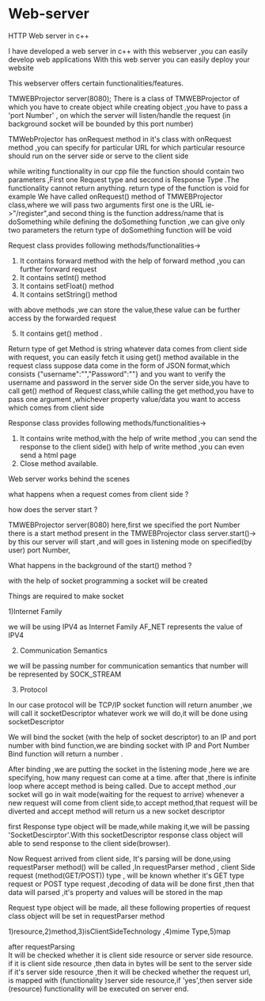 # Web-server
 HTTP Web server in c++

I have developed  a web server in c++
with this webserver ,you can easily develop web applications
With this web server you can easily deploy your website 


This webserver offers certain functionalities/features. 

TMWEBProjector server(8080); There is a class of TMWEBProjector of which you have to create object
while creating object ,you have to pass a 'port Number' , on which the server will listen/handle the request (in background  socket will be bounded by this port number)

TMWebProjector has onRequest method in it's class
with onRequest method ,you can specify for particular URL 
for which particular resource should run on the server side or serve to the client
side 

while writing  functionality in our cpp file
the function should contain two parameters ,First one Request type and second
is Response Type .The functionality cannot return anything.
return type of the function is void
for example 
We have called onRequest() method of  TMWEBProjector class,where we will pass two 
arguments first one is the URL ie->"/register",and 
second thing is the function address/name that is doSomething
while defining the doSomething function ,we can give only two parameters
the return type of doSomething function will be void


Request class provides following methods/functionalities->
1) It contains forward method
with the help of forward method ,you can further forward request
2) It contains setInt() method
3) It contains setFloat() method
4) It contains setString() method


with above methods ,we can store the value,these value can be further access by the  forwarded request

5) It contains get() method . 

Return type of get Method is string whatever data comes from client side with request, you can easily fetch it using get() method available in the request class
suppose data come in the form of JSON format,which consists  {"username":"","Password":""}
and you want to verify the username and password in the server side
On the server side,you have to call get() method of Request class,while calling
the get method,you have to pass one argument ,whichever property value/data you want
to access which comes from client side


Response class provides following methods/functionalities->
1) It contains write method,with the help of write method ,you can send the response to the client side() with help of write method ,you can even send a html page
2) Close method available.


Web server works behind the scenes

what happens when a request comes from client side ?

how does the server start ?

TMWEBProjector server(8080) here,first we specified the port Number there is a start method present in the TMWEBProjector class
server.start()-> by this our server will start ,and will goes in listening mode on specified(by user) port Number, 


What happens in the background of the start() method ?

with the help of socket programming a socket will be created 

Things are required to make socket

1)Internet Family

we will be using IPV4 as Internet Family
AF_NET represents the value of IPV4

2) Communication Semantics

we will be passing number for communication semantics
that number will be represented by SOCK_STREAM

3) Protocol

In our case protocol will be TCP/IP
socket function will return anumber ,we will call it socketDescriptor
whatever work we will do,it will be done using socketDescriptor


We will bind the socket (with the help of socket descriptor) to an IP and port number with bind function,we are binding socket with IP and Port Number
Bind function will return a number .

After binding ,we are putting the socket in the listening mode ,here  we are specifying, how many request can come at a time.
after that ,there is infinite loop where accept method is being called. Due to accept method ,our socket will go in wait mode(waiting for the request to arrive)
whenever a new request will come from client side,to accept method,that request will be diverted and accept method will return us a new socket descriptor

first Response type object will be made,while making it,we will be passing 'SocketDescirptor'.With this socketDescriptor  response class object will able to send response to the client side(browser).

Now Request arrived from client side, It's parsing will be done,using requestParser method()
will be called ,In requestParser method , client Side request (method(GET/POST)) type , will be known
whether it's GET type request or POST type request ,decoding of data will be done
first ,then that data will parsed ,it's property and values will be stored in the map

Request type object will be made,
all these following properties of request class object will be set 
in requestParser method

1)resource,2)method,3)isClientSideTechnology ,4)mime Type,5)map

after requestParsing  
It will be checked whether it is client side resource or server side resource.
if it is client side resource ,then data in bytes will be sent to the server side
if it's server side resource ,then it will be checked  whether the request url,
is mapped with (functionality )server side resource,if 'yes',then server side
(resource) functionality will be executed on server end.
